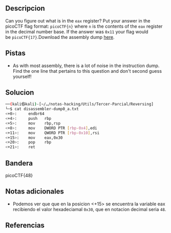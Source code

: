 
## Descripcion

Can you figure out what is in the `eax` register? Put your answer in the picoCTF flag format: `picoCTF{n}` where `n` is the contents of the `eax` register in the decimal number base. If the answer was `0x11` your flag would be `picoCTF{17}`.Download the assembly dump [here](https://artifacts.picoctf.net/c/509/disassembler-dump0_a.txt).

## Pistas

- As with most assembly, there is a lot of noise in the instruction dump. Find the one line that pertains to this question and don't second guess yourself!

## Solucion
``` bash
──(kali㉿kali)-[~/…/notas-hacking/Utils/Tercer-Parcial/Reversing]
└─$ cat disassembler-dump0_a.txt 
<+0>:     endbr64 
<+4>:     push   rbp
<+5>:     mov    rbp,rsp
<+8>:     mov    DWORD PTR [rbp-0x4],edi
<+11>:    mov    QWORD PTR [rbp-0x10],rsi
<+15>:    mov    eax,0x30
<+20>:    pop    rbp
<+21>:    ret

```

## Bandera
picoCTF{48}

## Notas adicionales

- Podemos ver que que en la posicion <+15> se encuentra la variable eax recibiendo el valor hexadeciamal `0x30`, que en notacion decimal seria `48`.

## Referencias
